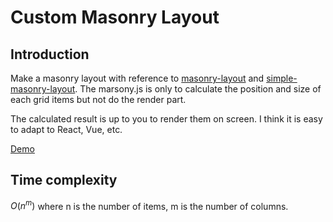 # Custom Masonry Layout

## Introduction

Make a masonry layout with reference to [masonry-layout](https://github.com/desandro/masonry) and [simple-masonry-layout](https://www.npmjs.com/package/simple-masonry-layout). The marsony.js is only to calculate the position and size of each grid items but not do the render part. 

The calculated result is up to you to render them on screen. I think it is easy to adapt to React, Vue, etc.

[Demo]()

## Time complexity

$O(n^{m})$ where n is the number of items, m is the number of columns.
